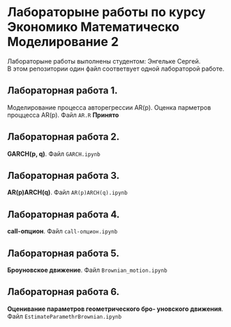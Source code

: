 # Лабораторыне работы по курсу Экономико Математическо Моделирование 2
Лабораторыне работы выполнены студентом: Энгельке Сергей.<br>
В этом репозитории один файл соответвует одной лабораторой работе.<br>

## Лабораторная работа 1.
Моделирование процесса авторегрессии AR(p). Оценка парметров проццесса AR(p).
Файл `AR.R`
**Принято**

## Лабораторная работа 2.
**GARCH(p, q)**. Файл `GARCH.ipynb`

## Лабораторная работа 3.
**AR(p)ARCH(q)**. Файл `AR(p)ARCH(q).ipynb`

## Лабораторная работа 4.
**call-опцион**. Файл `call-опцион.ipynb`

## Лабораторная работа 5.
**Броуновское движение**. Файл `Brownian_motion.ipynb`

## Лабораторная работа 6.
**Оценивание параметров геометрического бро-
уновского движения**. Файл `EstimateParamethrBrownian.ipynb`
